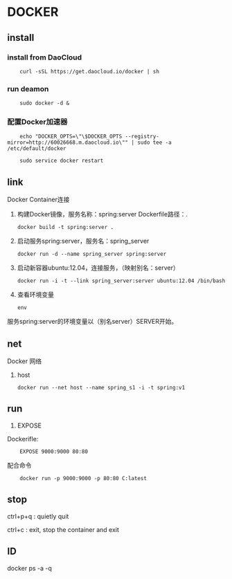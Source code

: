 #	DOCKER

##	install

###		install from DaoCloud

		curl -sSL https://get.daocloud.io/docker | sh

###		run deamon

		sudo docker -d &

###		配置Docker加速器

		echo "DOCKER_OPTS=\"\$DOCKER_OPTS --registry-mirror=http://60026668.m.daocloud.io\"" | sudo tee -a /etc/default/docker
		
		sudo service docker restart

##	link

Docker Container连接

1.	构建Docker镜像，服务名称：spring:server 	Dockerfile路径：.

		docker build -t spring:server .

2.	启动服务spring:server，服务名：spring_server

		docker run -d --name spring_server spring:server

3.	启动新容器ubuntu:12.04，连接服务，（映射别名：server）

		docker run -i -t --link spring_server:server ubuntu:12.04 /bin/bash

4.	查看环境变量

		env

服务spring:server的环境变量以（别名server）SERVER开始。

##	net

Docker 网络

1.	host

		docker run --net host --name spring_s1 -i -t spring:v1

##	run

1.	EXPOSE

Dockerifle:

		EXPOSE 9000:9000 80:80

配合命令

		docker run -p 9000:9000 -p 80:80 C:latest

## stop

ctrl+p+q : quietly quit

ctrl+c : exit, stop the container and exit

## ID

docker ps -a -q